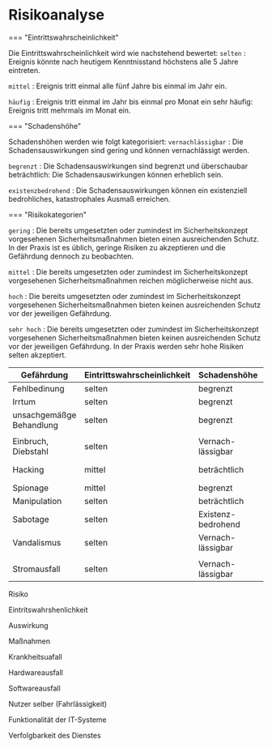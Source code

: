 # Risikoanalyse

<div class="grid" markdown>
=== "Eintrittswahrscheinlichkeit"

Die Eintrittswahrscheinlichkeit wird wie nachstehend bewertet:
`selten`
: Ereignis könnte nach heutigem Kenntnisstand höchstens alle 5 Jahre eintreten.

`mittel`
: Ereignis tritt einmal alle fünf Jahre bis einmal im Jahr ein.


`häufig`
: Ereignis tritt einmal im Jahr bis einmal pro Monat ein
sehr häufig: Ereignis tritt mehrmals im Monat ein.

=== "Schadenshöhe"

Schadenshöhen werden wie folgt kategorisiert:
`vernachlässigbar`
: Die Schadensauswirkungen sind gering und können vernachlässigt werden.

`begrenzt`
: Die Schadensauswirkungen sind begrenzt und überschaubar
beträchtlich: Die Schadensauswirkungen können erheblich sein.

`existenzbedrohend`
: Die Schadensauswirkungen können ein existenziell bedrohliches,
katastrophales Ausmaß erreichen.

=== "Risikokategorien"

`gering`
: Die bereits umgesetzten oder zumindest im Sicherheitskonzept vorgesehenen
Sicherheitsmaßnahmen bieten einen ausreichenden Schutz. In der Praxis ist es üblich, geringe
Risiken zu akzeptieren und die Gefährdung dennoch zu beobachten.

`mittel`
: Die bereits umgesetzten oder zumindest im Sicherheitskonzept vorgesehenen
Sicherheitsmaßnahmen reichen möglicherweise nicht aus.

`hoch`
: Die bereits umgesetzten oder zumindest im Sicherheitskonzept vorgesehenen
Sicherheitsmaßnahmen bieten keinen ausreichenden Schutz vor der jeweiligen Gefährdung.

`sehr hoch`
: Die bereits umgesetzten oder zumindest im Sicherheitskonzept vorgesehenen
Sicherheitsmaßnahmen bieten keinen ausreichenden Schutz vor der jeweiligen Gefährdung. In
der Praxis werden sehr hohe Risiken selten akzeptiert.

</div>

| **Gefährdung**           | **Eintrittswahrscheinlichkeit** | **Schadenshöhe**   | **Risiko** | **Schutzziele** |
|--------------------------|---------------------------------|--------------------|------------|-----------------|
| Fehlbedinung             | selten                          | begrenzt           | mittel     |                 |
| Irrtum                   | selten                          | begrenzt           | gering     |                 |
| unsachgemäßge Behandlung | selten                          | begrenzt           | mittel     |                 |
|                          |                                 |                    |            |                 |
| Einbruch, Diebstahl      | selten                          | Vernach-lässigbar  | gering     |                 |
| Hacking                  | mittel                          | beträchtlich       | sehr hoch  |                 |
| Spionage                 | mittel                          | begrenzt           | gering     |                 |
| Manipulation             | selten                          | beträchtlich       | hoch       |                 |
| Sabotage                 | selten                          | Existenz-bedrohend | sehr hoch  |                 |
| Vandalismus              | selten                          | Vernach-lässigbar  | gering     |                 |
|                          |                                 |                    |            |                 |
| Stromausfall             | selten                          | Vernach-lässigbar  | gering     |




Risiko

Eintritswahrshenlichkeit

Auswirkung

Maßnahmen

Krankheitsuafall

Hardwareausfall

Softwareausfall

Nutzer selber (Fahrlässigkeit)

Funktionalität der IT-Systeme

Verfolgbarkeit des Dienstes